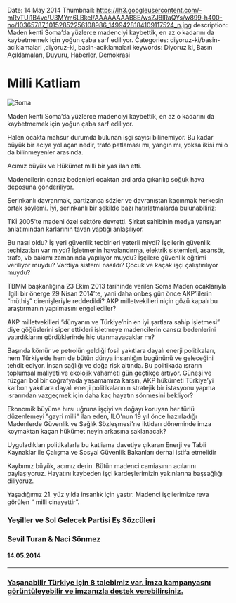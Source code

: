 Date: 14 May 2014
Thumbnail: https://lh3.googleusercontent.com/-mRvTUi1B4vc/U3MYm6LBkeI/AAAAAAAAB8E/wsZJ8lRaQYs/w899-h400-no/10365787_10152852256108986_1499428184109117524_n.jpg
description: Maden kenti Soma’da yüzlerce madenciyi kaybettik, en az o kadarını da kaybetmemek için yoğun çaba sarf ediliyor.
Categories: diyoruz-ki/basin-aciklamalari ,diyoruz-ki, basin-aciklamalari
keywords: Diyoruz ki, Basın Açıklamaları, Duyuru, Haberler, Demokrasi

# Milli Katliam

![Soma](https://lh3.googleusercontent.com/-mRvTUi1B4vc/U3MYm6LBkeI/AAAAAAAAB8E/wsZJ8lRaQYs/w899-h400-no/10365787_10152852256108986_1499428184109117524_n.jpg)

Maden kenti Soma’da yüzlerce madenciyi kaybettik, en az o kadarını da kaybetmemek için yoğun çaba sarf ediliyor.

Halen ocakta mahsur durumda bulunan işçi sayısı bilinemiyor. Bu kadar büyük bir acıya yol açan nedir, trafo patlaması mı, yangın mı, yoksa ikisi mi o da bilinmeyenler arasında.

Acımız büyük ve Hükümet milli bir yas ilan etti.

Madencilerin cansız bedenleri ocaktan ard arda çıkarılıp soğuk hava deposuna gönderiliyor.

Serinkanlı davranmak, partizanca sözler ve davranıştan kaçınmak herkesin ortak söylemi. İyi, serinkanlı bir şekilde bazı hatırlatmalarda bulunabiliriz:

TKİ 2005’te madeni özel sektöre devretti. Şirket sahibinin medya yansıyan anlatımından karlarının tavan yaptığı anlaşılıyor.

Bu nasıl oldu? İş yeri güvenlik tedbirleri yeterli miydi? İşçilerin güvenlik teçhizatları var mıydı? İşletmenin havalandırma, elektrik sistemleri, asansör, trafo, vb bakımı zamanında yapılıyor muydu? İşçilere güvenlik eğitimi veriliyor muydu? Vardiya sistemi nasıldı? Çocuk ve kaçak işçi çalıştırılıyor muydu?

TBMM başkanlığına 23 Ekim 2013 tarihinde verilen Soma Maden ocaklarıyla ilgili bir önerge 29 Nisan 2014’te, yani daha onbeş gün önce AKP’lilerin “müthiş” direnişleriyle reddedildi?  AKP milletvekilleri niçin gözü kapalı bu araştırmanın yapılmasını engellediler?

AKP milletvekilleri “dünyanın ve Türkiye’nin en iyi şartlara sahip işletmesi” diye göğüslerini siper ettikleri işletmeye madencilerin cansız bedenlerini yatırdıklarını gördüklerinde hiç utanmayacaklar mı? 

Başında kömür ve petrolün geldiği fosil yakıtlara dayalı enerji politikaları, hem Türkiye’de hem de bütün dünya insanlığın bugününü ve geleceğini tehdit ediyor.  İnsan sağlığı ve doğa risk altında. Bu politikada ısrarın toplumsal maliyeti ve ekolojik vahameti gün geçtikçe artıyor. Güneşi ve rüzgarı bol bir coğrafyada yaşamamıza karşın, AKP hükümeti Türkiye’yi karbon yakıtlara dayalı enerji politikalarının stratejik bir istasyonu yapma ısrarından vazgeçmek için daha kaç hayatın sönmesini bekliyor? 

Ekonomik büyüme hırsı uğruna işçiyi ve doğayı koruyan her türlü düzenlemeyi "gayri milli" ilan eden, ILO'nun 19 yıl önce hazırladığı Madenlerde Güvenlik ve Sağlık Sözleşmesi'ne iktidarı döneminde imza koymaktan kaçan hükümet neyin arkasına saklanacak?

Uyguladıkları politikalarla bu katliama davetiye çıkaran Enerji ve Tabii Kaynaklar ile Çalışma ve Sosyal Güvenlik Bakanları derhal istifa etmelidir 

Kaybımız büyük, acımız derin. Bütün madenci camiasının acılarını paylaşıyoruz. Hayatını kaybeden işçi kardeşlerimizin yakınlarına başsağlığı diliyoruz.

Yaşadığımız 21. yüz yılda insanlık için yastır. Madenci işçilerimize reva görülen “ milli cinayettir”.



### Yeşiller ve Sol Gelecek Partisi Eş Sözcüleri
### Sevil Turan & Naci Sönmez

#### 14.05.2014

---------------

### [Yaşanabilir Türkiye için 8 talebimiz var. İmza kampanyasnı görüntüleyebilir ve imzanızla destek verebilirsiniz.](http://www.yesillervesolgelecek.org/diyoruz-ki/kampanyalar/soma)